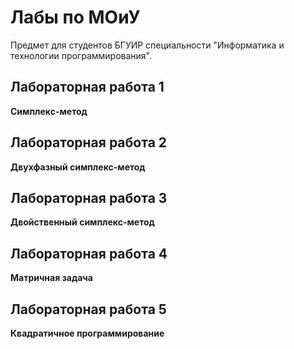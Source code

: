 # Лабы по МОиУ #

Предмет для студентов БГУИР специальности "Информатика и технологии программирования".

## Лабораторная работа 1 ##
**Симплекс-метод**

## Лабораторная работа 2 ##
**Двухфазный симплекс-метод**

## Лабораторная работа 3 ##
**Двойственный симплекс-метод**

## Лабораторная работа 4 ##
**Матричная задача**

## Лабораторная работа 5 ##
**Квадратичное программирование**